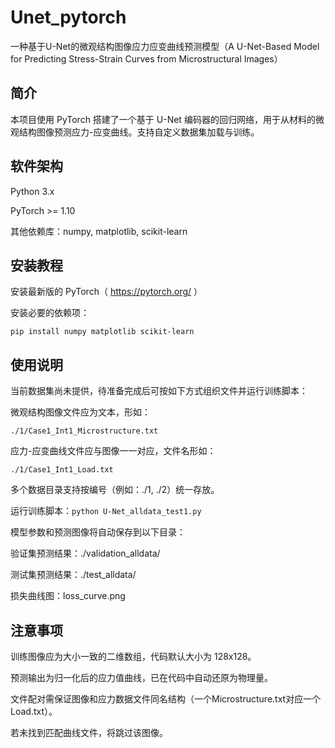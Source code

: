 # Unet_pytorch
一种基于U-Net的微观结构图像应力应变曲线预测模型（A U-Net-Based Model for Predicting Stress-Strain Curves from Microstructural Images）

## 简介

本项目使用 PyTorch 搭建了一个基于 U-Net 编码器的回归网络，用于从材料的微观结构图像预测应力-应变曲线。支持自定义数据集加载与训练。

## 软件架构
Python 3.x

PyTorch >= 1.10

其他依赖库：numpy, matplotlib, scikit-learn

## 安装教程
安装最新版的 PyTorch（ https://pytorch.org/ ）

安装必要的依赖项：

```pip install numpy matplotlib scikit-learn```

## 使用说明

当前数据集尚未提供，待准备完成后可按如下方式组织文件并运行训练脚本：

微观结构图像文件应为文本，形如：

```./1/Case1_Int1_Microstructure.txt```

应力-应变曲线文件应与图像一一对应，文件名形如：

```./1/Case1_Int1_Load.txt```

多个数据目录支持按编号（例如：./1, ./2）统一存放。

运行训练脚本：```python U-Net_alldata_test1.py```

模型参数和预测图像将自动保存到以下目录：

验证集预测结果：./validation_alldata/

测试集预测结果：./test_alldata/

损失曲线图：loss_curve.png

## 注意事项

训练图像应为大小一致的二维数组，代码默认大小为 128x128。

预测输出为归一化后的应力值曲线，已在代码中自动还原为物理量。

文件配对需保证图像和应力数据文件同名结构（一个Microstructure.txt对应一个Load.txt）。

若未找到匹配曲线文件，将跳过该图像。
